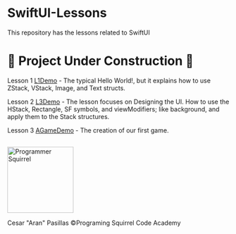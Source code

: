 # SwiftUI-Lessons
This repository has the lessons related to SwiftUI

# :construction: Project Under Construction :construction:

Lesson 1 [L1Demo](Lesson1/L1Demo) - The typical Hello World!, but it explains how to use ZStack, VStack, Image, and Text structs.

Lesson 2 [L3Demo](Lesson2/L3Demo) - The lesson focuses on Designing the UI. How to use the HStack, Rectangle, SF symbols, and viewModifiers; like background, and apply them to the Stack structures.

Lesson 3 [AGameDemo](Lesson3/L3Demo) - The creation of our first game.

##
<a href="https://programmingsquirrel.wordpress.com/">
  <img src="https://programmingsquirrel.wordpress.com/wp-content/uploads/2023/05/logo_ardilla_programmer_blue.png" alt="Programmer Squirrel" width="150" height="150">
</a>

Cesar "Aran" Pasillas
©️Programing Squirrel Code Academy
